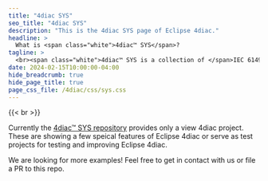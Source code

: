 ```yaml
---
title: "4diac SYS"
seo_title: "4diac SYS"
description: "This is the 4diac SYS page of Eclipse 4diac."
headline: > 
  What is <span class="white">4diac™ SYS</span>?
tagline: >
  <br><span class="white">4diac™ SYS is a collection of </span>IEC 61499 <br><span class="white">example systems</span>.
date: 2024-02-15T10:00:00-04:00
hide_breadcrumb: true
hide_page_title: true
page_css_file: /4diac/css/sys.css
---
```


{{< br >}}

Currently the [4diac™ SYS repository](https://github.com/eclipse-4diac/4diac-examples) provides only a view 4diac project. These are showing a few speical features of Eclipse 4diac or serve as test projects for testing and improving Eclipse 4diac.

We are looking for more examples! Feel free to get in contact with us or file a PR to this repo.

